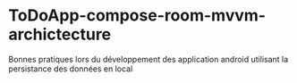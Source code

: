 # ToDoApp-compose-room-mvvm-archictecture
Bonnes pratiques lors du développement des application android utilisant la persistance des données en local
